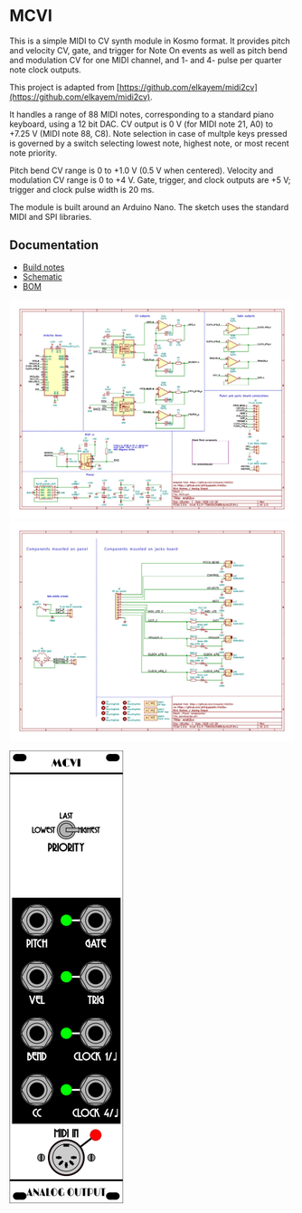 # MCVI

This is a simple MIDI to CV synth module in Kosmo format. It provides pitch and velocity CV, gate, and trigger for Note On events as well as pitch bend and modulation CV for one MIDI channel, and 1- and 4- pulse per quarter note clock outputs.

This project is adapted from [https://github.com/elkayem/midi2cv](https://github.com/elkayem/midi2cv). 

It handles a range of 88 MIDI notes, corresponding to a standard piano keyboard, using a 12 bit DAC. CV output is 0 V (for MIDI note 21, A0) to +7.25 V (MIDI note 88, C8). Note selection in case of multple keys pressed is governed by a switch selecting lowest note, highest note, or most recent note priority.

Pitch bend CV range is 0 to +1.0 V (0.5 V when centered). Velocity and modulation CV range is 0 to +4 V. Gate, trigger, and clock outputs are +5 V; trigger and clock pulse width is 20 ms.

The module is built around an Arduino Nano. The sketch uses the standard MIDI and SPI libraries.

## Documentation
* [Build notes](Docs/build_notes.md) 
* [Schematic](Docs/MCVI.pdf)
* [BOM](Docs/MCVI_bom.pdf)

![](Images/MCVI.jpg)
![](Images/MCVI2.jpg)

![](Images/MCVI_panel.png) 